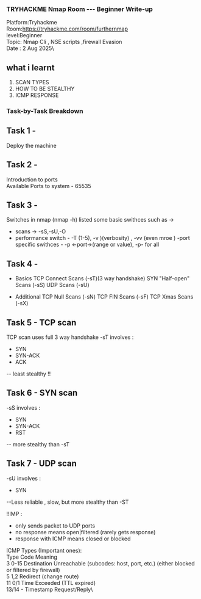 ### TRYHACKME Nmap Room --- Beginner Write-up
Platform:Tryhackme\
Room:https://tryhackme.com/room/furthernmap <br>
level:Beginner\
Topic: Nmap Cli , NSE scripts ,firewall Evasion\
Date : 2 Aug 2025\

## what i learnt 
1. SCAN TYPES
2. HOW TO BE STEALTHY
3. ICMP RESPONSE
### Task-by-Task Breakdown

## Task 1 -
Deploy the machine

## Task 2 -
Introduction to ports\
Available Ports to system - 65535

## Task 3 -
Switches in nmap (nmap -h)
listed some basic swithces such as ->
- scans -> -sS,-sU,-O
- performance switch - -T (1-5), -v )(verbosity) , -vv (even mroe )
-port specific swithces - -p <-port->(range or value), -p- for all

## Task 4 -
- Basics
TCP Connect Scans (-sT)(3 way handshake)
SYN "Half-open" Scans (-sS)
UDP Scans (-sU)

- Additional
TCP Null Scans (-sN)
TCP FIN Scans (-sF)
TCP Xmas Scans (-sX)

## Task 5 - TCP scan
TCP scan uses full 3 way handshake
-sT
involves :
- SYN
- SYN-ACK
- ACK

-- least stealthy !!

## Task 6 - SYN scan
-sS
involves :
- SYN
- SYN-ACK
- RST

-- more stealthy than -sT

## Task 7 - UDP scan
-sU
involves :
- SYN

--Less reliable , slow, but more stealthy than -ST

!!IMP : 
- only sends packet to UDP ports
- no response means open|filtered (rarely gets response)
- response with ICMP means closed or blocked

ICMP Types (Important ones):\
Type	Code	   Meaning\
3	      0-15	   Destination Unreachable (subcodes: host, port, etc.) (either blocked or filtered by firewall)\
5	      1,2	   Redirect (change route)\
11	      0/1	   Time Exceeded (TTL expired)\
13/14	   -	   Timestamp Request/Reply\